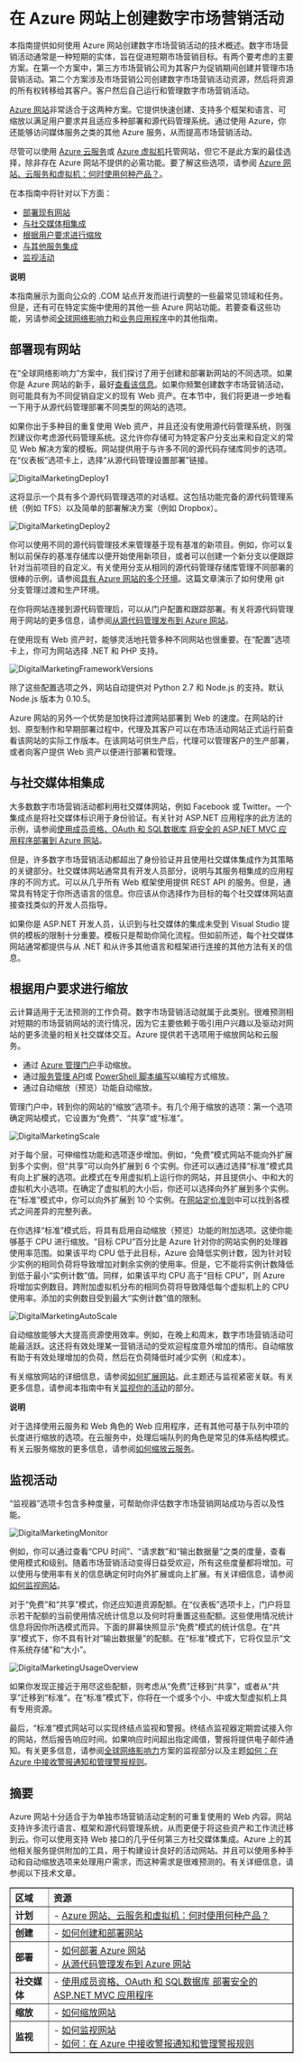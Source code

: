<properties linkid="websites-digital-marketing" urlDisplayName="Resources" pageTitle="Create a Digital Marketing Campaign on Azure Web Sites" metaKeywords="" description="This guide provides a technical overview of how to use Azure Web Sites to create digital marketing campaigns. This includes deployment, social media integration, scaling strategies, and monitoring." metaCanonical="" services="" documentationCenter="" title="Create a Digital Marketing Campaign on Azure Web Sites" authors="jroth" solutions="" manager="paulettm" editor="mollybos" />
<tags ms.service=""
    ms.date="02/12/2015"
    wacn.date="04/11/2015"
    />

# 在 Azure 网站上创建数字市场营销活动

本指南提供如何使用 Azure 网站创建数字市场营销活动的技术概述。数字市场营销活动通常是一种短期的实体，旨在促进短期市场营销目标。有两个要考虑的主要方案。在第一个方案中，第三方市场营销公司为其客户为促销期间创建并管理市场营销活动。第二个方案涉及市场营销公司创建数字市场营销活动资源，然后将资源的所有权转移给其客户。客户然后自己运行和管理数字市场营销活动。

[Azure 网站][Azure 网站]非常适合于这两种方案。它提供快速创建、支持多个框架和语言、可缩放以满足用户要求并且适应多种部署和源代码管理系统。通过使用 Azure，你还能够访问媒体服务之类的其他 Azure 服务，从而提高市场营销活动。

尽管可以使用 [Azure 云服务][Azure 云服务]或 [Azure 虚拟机][Azure 虚拟机]托管网站，但它不是此方案的最佳选择，除非存在 Azure 网站不提供的必需功能。要了解这些选项，请参阅 [Azure 网站、云服务和虚拟机：何时使用何种产品？][Azure 网站、云服务和虚拟机：何时使用何种产品？]。

在本指南中将针对以下方面：

-   [部署现有网站][部署现有网站]
-   [与社交媒体相集成][与社交媒体相集成]
-   [根据用户要求进行缩放][根据用户要求进行缩放]
-   [与其他服务集成][与其他服务集成]
-   [监视活动][监视活动]

<div class="dev-callout">
<strong>说明</strong>
<p>本指南展示为面向公众的 .COM 站点开发而进行调整的一些最常见领域和任务。但是，还有可在特定实施中使用的其他一些 Azure 网站功能。若要查看这些功能，另请参阅<a href="/zh-cn/documentation/articles/web-sites-global-web-presence-solution-overview/">全球网络影响力</a>和<a href="/zh-cn/documentation/articles/web-sites-business-application-solution-overview/">业务应用程序</a>中的其他指南。</p>
</div>

## <a name="deployexisting"></a>部署现有网站

在“全球网络影响力”方案中，我们探讨了用于创建和部署新网站的不同选项。如果你是 Azure 网站的新手，最好[查看该信息][查看该信息]。如果你频繁创建数字市场营销活动，则可能具有为不同促销自定义的现有 Web 资产。在本节中，我们将更进一步地看一下用于从源代码管理部署不同类型的网站的选项。

如果你出于多种目的重复使用 Web 资产，并且还没有使用源代码管理系统，则强烈建议你考虑源代码管理系统。这允许你存储可为特定客户分支出来和自定义的常见 Web 解决方案的模板。网站提供用于与许多不同的源代码存储库同步的选项。在“仪表板”选项卡上，选择“从源代码管理设置部署”链接。

![DigitalMarketingDeploy1][DigitalMarketingDeploy1]

这将显示一个具有多个源代码管理选项的对话框。这包括功能完备的源代码管理系统（例如 TFS）以及简单的部署解决方案（例如 Dropbox）。

![DigitalMarketingDeploy2][DigitalMarketingDeploy2]

你可以使用不同的源代码管理技术来管理基于现有基准的新项目。例如，你可以复制以前保存的基准存储库以便开始使用新项目，或者可以创建一个新分支以便跟踪针对当前项目的自定义。有关使用分支从相同的源代码管理存储库管理不同部署的很棒的示例，请参阅[具有 Azure 网站的多个环境][具有 Azure 网站的多个环境]。这篇文章演示了如何使用 git 分支管理过渡和生产环境。

在你将网站连接到源代码管理后，可以从门户配置和跟踪部署。有关将源代码管理用于网站的更多信息，请参阅[从源代码管理发布到 Azure 网站][从源代码管理发布到 Azure 网站]。

在使用现有 Web 资产时，能够灵活地托管多种不同网站也很重要。在“配置”选项卡上，你可为网站选择 .NET 和 PHP 支持。

![DigitalMarketingFrameworkVersions][DigitalMarketingFrameworkVersions]

除了这些配置选项之外，网站自动提供对 Python 2.7 和 Node.js 的支持。默认 Node.js 版本为 0.10.5。

Azure 网站的另外一个优势是加快将过渡网站部署到 Web 的速度。在网站的计划、原型制作和早期部署过程中，代理及其客户可以在市场活动网站正式运行前查看该网站的实际工作版本。在该网站可供生产后，代理可以管理客户的生产部署，或者向客户提供 Web 资产以便进行部署和管理。

## <a name="socialmedia"></a>与社交媒体相集成

大多数数字市场营销活动都利用社交媒体网站，例如 Facebook 或 Twitter。一个集成点是将社交媒体标识用于身份验证。有关针对 ASP.NET 应用程序的此方法的示例，请参阅[使用成员资格、OAuth 和 SQL数据库 将安全的 ASP.NET MVC 应用程序部署到 Azure 网站][使用成员资格、OAuth 和 SQL数据库 将安全的 ASP.NET MVC 应用程序部署到 Azure 网站]。

但是，许多数字市场营销活动都超出了身份验证并且使用社交媒体集成作为其策略的关键部分。社交媒体网站通常具有开发人员部分，说明与其服务相集成的应用程序的不同方式。可以从几乎所有 Web 框架使用提供 REST API 的服务。但是，通常具有特定于你所选语言的信息。你应该从你选择作为目标的每个社交媒体网站直接查找类似的开发人员指导。

<!-- For ASP.NET developer targeting Facebook, Visual Studio provides a template for an MVC 4 Facebook Application.     ![DigitalMarketingFacebook][DigitalMarketingFacebook]     For a quick walkthrough of using this template with Web Sites, see [Creating a Facebook app using ASP.NET MVC Facebook Templates and hosting them for free on Azure Websites][fbtutorial]. For a more detailed tutorial and example application, see [ASP.NET MVC Facebook Birthday App][fbbirthdayapp].  -->

如果你是 ASP.NET 开发人员，认识到与社交媒体的集成未受到 Visual Studio 提供的模板的限制十分重要。模板只是帮助你简化流程。但如前所述，每个社交媒体网站通常都提供与从 .NET 和从许多其他语言和框架进行连接的其他方法有关的信息。

## <a name="scale"></a>根据用户要求进行缩放

云计算适用于无法预测的工作负荷。数字市场营销活动就属于此类别。很难预测相对短期的市场营销网站的流行情况，因为它主要依赖于吸引用户兴趣以及驱动对网站的更多流量的相关社交媒体交互。Azure 提供若干选项用于缩放网站和云服务。

-   通过 [Azure 管理门户][Azure 管理门户]手动缩放。
-   通过[服务管理 API][服务管理 API]或 [PowerShell 脚本编写][PowerShell 脚本编写]以编程方式缩放。
-   通过自动缩放（预览）功能自动缩放。

管理门户中，转到你的网站的“缩放”选项卡。有几个用于缩放的选项：第一个选项确定网站模式，它设置为“免费”、“共享”或“标准”。

![DigitalMarketingScale][DigitalMarketingScale]

对于每个层，可伸缩性功能和选项逐步增加。例如，“免费”模式网站不能向外扩展到多个实例，但“共享”可以向外扩展到 6 个实例。你还可以通过选择“标准”模式具有向上扩展的选项。此模式在专用虚拟机上运行你的网站，并且提供小、中和大的虚拟机大小选项。在确定了虚拟机的大小后，你还可以选择向外扩展到多个实例。在“标准”模式中，你可以向外扩展到 10 个实例。在[网站定价准则][网站定价准则]中可以找到各模式之间差异的完整列表。

在你选择“标准”模式后，将具有启用自动缩放（预览）功能的附加选项。这使你能够基于 CPU 进行缩放。“目标 CPU”百分比是 Azure 针对你的网站实例的处理器使用率范围。如果该平均 CPU 低于此目标，Azure 会降低实例计数，因为针对较少实例的相同负荷将导致增加对剩余实例的使用率。但是，它不能将实例计数降低到低于最小“实例计数”值。同样，如果该平均 CPU 高于“目标 CPU”，则 Azure 将增加实例数目。跨附加虚拟机分布的相同负荷将导致降低每个虚拟机上的 CPU 使用率。添加的实例数目受到最大“实例计数”值的限制。

![DigitalMarketingAutoScale][DigitalMarketingAutoScale]

自动缩放能够大大提高资源使用效率。例如，在晚上和周末，数字市场营销活动可能最活跃。这还将有效处理某一营销活动的受欢迎程度意外增加的情形。自动缩放有助于有效处理增加的负荷，然后在负荷降低时减少实例（和成本）。

有关缩放网站的详细信息，请参阅[如何扩展网站][如何扩展网站]。此主题还与监视紧密关联。有关更多信息，请参阅本指南中有关[监视你的活动][监视活动]的部分。

<div class="dev-callout">
<strong>说明</strong>
<p>对于选择使用云服务和 Web 角色的 Web 应用程序，还有其他可基于队列中项的长度进行缩放的选项。在云服务中，处理后端队列的角色是常见的体系结构模式。有关云服务缩放的更多信息，请参阅<a href="/documentation/articles/cloud-services-how-to-scale/">如何缩放云服务</a>。</p>
</div>

<!-- ##<a name="integrate"></a>Integrate with Other Services A digital marketing site will often incorporate rich media, such as video streaming. Hosting these sites in Azure provides close integration to related Azure services. For example, you can use Azure Media Services to encode and stream video for your web site. For more information on Media Services, see [Introduction to Azure Media Services Concepts and Scenarios][mediaservices].  Other Azure services can be used to create a more robust application. For example, Web Sites can use distributed caching provided by the new [Azure Cache Service (Preview)][caching]. Or you can use Azure Storage Services to store application data and resources. For example, graphics, videos, and other large files can be durably stored in blobs. Database services, such as Azure SQL数据库 and MySQL, are also available for relational data requirements. -->

## <a name="monitor"></a>监视活动

“监视器”选项卡包含多种度量，可帮助你评估数字市场营销网站成功与否以及性能。

![DigitalMarketingMonitor][DigitalMarketingMonitor]

例如，你可以通过查看“CPU 时间”、“请求数”和“输出数据量”之类的度量，查看使用模式和级别。随着市场营销活动变得日益受欢迎，所有这些度量都将增加。可以使用与使用率有关的信息确定何时向外扩展或向上扩展。有关详细信息，请参阅[如何监视网站][如何监视网站]。

对于“免费”和“共享”模式，你还应知道资源配额。在“仪表板”选项卡上，门户将显示若干配额的当前使用情况统计信息以及何时将重置这些配额。这些使用情况统计信息将因你所选模式而异。下面的屏幕快照显示“免费”模式的统计信息。在“共享”模式下，你不具有针对“输出数据量”的配额。在“标准”模式下，它将仅显示“文件系统存储”和“大小”。

![DigitalMarketingUsageOverview][DigitalMarketingUsageOverview]

如果你发现正接近于用尽这些配额，则考虑从“免费”迁移到“共享”，或者从“共享”迁移到“标准”。在“标准”模式下，你将在一个或多个小、中或大型虚拟机上具有专用资源。

<!-- In addition to using the Management Portal for this information, there are a number of third-party tools that provide advanced monitoring data for your web sites. For example, you can install a New Relic add-on from the Azure Store. For a walkthrough on using New Relic for monitoring, see [New Relic Application Performance Management on Azure][newrelic].  -->

最后，“标准”模式网站可以实现终结点监视和警报。终结点监视器定期尝试接入你的网站，然后报告响应时间。如果响应时间超出指定阈值，警报将提供电子邮件通知。有关更多信息，请参阅[全球网络影响力][查看该信息]方案的监视部分以及主题[如何：在 Azure 中接收警报通知和管理警报规则][如何：在 Azure 中接收警报通知和管理警报规则]。

## <a name="summary"></a>摘要

Azure 网站十分适合于为单独市场营销活动定制的可重复使用的 Web 内容。网站支持许多流行语言、框架和源代码管理系统，从而更便于将这些资产和工作流迁移到云。你可以使用支持 Web 接口的几乎任何第三方社交媒体集成。Azure 上的其他相关服务提供附加的工具，用于构建设计良好的活动网站。并且可以使用多种手动和自动缩放选项来处理用户需求，而这种需求是很难预测的。有关详细信息，请参阅以下技术文章。

<table cellspacing="0" border="1">
<tr>
<th align="left" valign="top">区域</th>
<th align="left" valign="top">资源</th>
</tr>
<tr>
<td valign="middle"><strong>计划</strong></td>
<td valign="top">- <a href="/zh-cn/documentation/articles/choose-web-site-cloud-service-vm/">Azure 网站、云服务和虚拟机：何时使用何种产品？</a></td>
</tr>
<tr>
<td valign="middle"><strong>创建</strong></td>
<td valign="top">- <a href="/manage/services/web-sites/how-to-create-websites/">如何创建和部署网站</a></td>
</tr>
<tr>
<td valign="middle"><strong>部署</strong></td>
<td valign="top">- <a href="/zh-cn/documentation/articles/web-sites-deploy/">如何部署 Azure 网站</a><br/>- <a href="/zh-cn/documentation/articles/web-sites-publish-source-control/">从源代码管理发布到 Azure 网站</a></td>
</tr>
<tr>
<td valign="middle"><strong>社交媒体</strong></td>
<td valign="top">- <a href="/zh-cn/documentation/articles/web-sites-dotnet-deploy-aspnet-mvc-app-membership-oauth-sql-database/">使用成员资格、OAuth 和 SQL数据库 部署安全的 ASP.NET MVC 应用程序</a><br/></td>
</tr>
<tr>
<td valign="middle"><strong>缩放</strong></td>
<td valign="top">- <a href="/documentation/articles/web-sites-scale/">如何缩放网站</a></td>
</tr>

<!-- <tr>    <td valign="middle"><strong>Rich Media</strong></td>    <td valign="top">- <a href="http://msdn.microsoft.com/zh-cn/library/windowsazure/dn223282.aspx">Introduction to Azure Media Services Concepts and Scenarios</a></td> </tr>  -->
 
<tr>
<td valign="middle"><strong>监视</strong></td>
<td valign="top">- <a href="/documentation/articles/web-sites-monitor/">如何监视网站</a><br/>- <a href="http://msdn.microsoft.com/library/windowsazure/dn306638.aspx">如何：在 Azure 中接收警报通知和管理警报规则</a></td>
</tr>
</table>
<!--   [twitter]:https://dev.twitter.com/docs/twitter-libraries#dotnet   [fbtutorial]:http://blogs.msdn.com/b/africaapps/archive/2013/02/20/creating-a-facebook-app-using-asp-net-mvc-facebook-templates-and-hosting-them-for-free-on-windows-azure-websites.aspx   [fbbirthdayapp]:http://www.asp.net/mvc/tutorials/mvc-4/aspnet-mvc-facebook-birthday-app   [fbvstemplate]:http://blogs.msdn.com/b/webdev/archive/2012/12/13/the-new-facebook-application-template-and-library-for-asp.net-mvc.aspx  -->

<!--[mediaservices]:http://msdn.microsoft.com/zh-cn/library/windowsazure/dn223282.aspx   [caching]:http://msdn.microsoft.com/zh-cn/library/windowsazure/dn386094.aspx   -->

<!--[DigitalMarketingFacebook]: ./media/web-sites-digital-marketing-application-solution-overview/DigitalMarketing_Facebook.png -->

  [Azure 网站]: /en-us/documentation/services/web-sites/
  [Azure 云服务]: /en-us/documentation/services/cloud-services/
  [Azure 虚拟机]: /en-us/documentation/services/virtual-machines/
  [Azure 网站、云服务和虚拟机：何时使用何种产品？]: /documentation/articles/choose-web-site-cloud-service-vm/
  [部署现有网站]: #deployexisting
  [与社交媒体相集成]: #socialmedia
  [根据用户要求进行缩放]: #scale
  [与其他服务集成]: #integrate
  [监视活动]: #monitor
  [全球网络影响力]: /zh-cn/documentation/articles/web-sites-global-web-presence-solution-overview/
  [业务应用程序]: /zh-cn/documentation/articles/web-sites-business-application-solution-overview/
  [查看该信息]: /documentation/articles/web-sites-global-web-presence-solution-overview/
  [DigitalMarketingDeploy1]: ./media/web-sites-digital-marketing-application-solution-overview/DigitalMarketing_Deploy1.png
  [DigitalMarketingDeploy2]: ./media/web-sites-digital-marketing-application-solution-overview/DigitalMarketing_Deploy2.png
  [具有 Azure 网站的多个环境]: http://www.bradygaster.com/post/multiple-environments-with-windows-azure-web-sites
  [从源代码管理发布到 Azure 网站]: /develop/net/common-tasks/publishing-with-git/
  [DigitalMarketingFrameworkVersions]: ./media/web-sites-digital-marketing-application-solution-overview/DigitalMarketing_FrameworkVersions.png
  [使用成员资格、OAuth 和 SQL数据库 将安全的 ASP.NET MVC 应用程序部署到 Azure 网站]: /develop/net/tutorials/web-site-with-sql-database/
  [Azure 管理门户]: http://manage.windowsazure.cn/
  [服务管理 API]: http://msdn.microsoft.com/zh-cn/library/azure/ee460799.aspx
  [PowerShell 脚本编写]: http://msdn.microsoft.com/zh-cn/library/azure/jj152841.aspx
  [DigitalMarketingScale]: ./media/web-sites-digital-marketing-application-solution-overview/DigitalMarketing_Scale.png
  [网站定价准则]: http://www.windowsazure.cn/zh-cn/pricing/overview/
  [DigitalMarketingAutoScale]: ./media/web-sites-digital-marketing-application-solution-overview/DigitalMarketing_AutoScale.png
  [如何扩展网站]: /documentation/articles/web-sites-scale/
  [如何缩放云服务]: /documentation/articles/cloud-services-how-to-scale/
  [DigitalMarketingMonitor]: ./media/web-sites-digital-marketing-application-solution-overview/DigitalMarketing_Monitor.png
  [如何监视网站]: /documentation/articles/web-sites-monitor/
  [DigitalMarketingUsageOverview]: ./media/web-sites-digital-marketing-application-solution-overview/DigitalMarketing_UsageOverview.png
  [如何：在 Azure 中接收警报通知和管理警报规则]: http://msdn.microsoft.com/zh-cn/library/azure/dn306638.aspx
  [1]: /zh-cn/documentation/articles/choose-web-site-cloud-service-vm/
  [如何创建和部署网站]: /manage/services/web-sites/how-to-create-websites/
  [如何部署 Azure 网站]: /zh-cn/documentation/articles/web-sites-deploy/
  [2]: /zh-cn/documentation/articles/web-sites-publish-source-control/
  [使用成员资格、OAuth 和 SQL数据库 部署安全的 ASP.NET MVC 应用程序]: /zh-cn/documentation/articles/web-sites-dotnet-deploy-aspnet-mvc-app-membership-oauth-sql-database/
  [如何缩放网站]: /documentation/articles/web-sites-scale/
  [3]: /documentation/articles/web-sites-monitor/
  [4]: http://msdn.microsoft.com/library/windowsazure/dn306638.aspx
